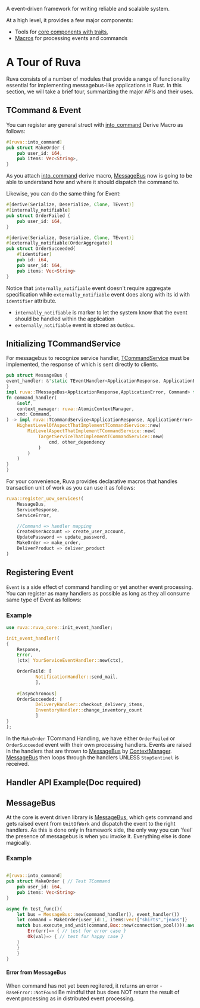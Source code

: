 [ruva-core]: https://docs.rs/ruva-core
[ruva-macro]: https://docs.rs/ruva-macro
[into_command]: https://docs.rs/ruva-macro/latest/ruva_macro/attr.into_command.html
[TEvent]: https://docs.rs/ruva-core/latest/ruva_core/message/trait.TEvent.html
[MessageBus]: https://docs.rs/ruva-core/latest/ruva_core/bus_components/messagebus/index.html
[ContextManager]: https://docs.rs/ruva-core/latest/ruva_core/bus_components/contexts/struct.ContextManager.html
[TCommandService]: https://docs.rs/ruva-core/latest/ruva_core/handler/trait.TCommandService.html


A event-driven framework for writing reliable and scalable system.

At a high level, it provides a few major components:

* Tools for [core components with traits][ruva-core],
* [Macros][ruva-macro] for processing events and commands

# A Tour of Ruva

Ruva consists of a number of modules that provide a range of functionality
essential for implementing messagebus-like applications in Rust. In this
section, we will take a brief tour, summarizing the major APIs and
their uses.

## TCommand & Event
You can register any general struct with [into_command] Derive Macro as follows:
```rust
#[ruva::into_command]
pub struct MakeOrder {
    pub user_id: i64,
    pub items: Vec<String>,
}
```
As you attach [into_command] derive macro, [MessageBus] now is going to be able to understand how and where it should
dispatch the command to.

Likewise, you can do the same thing for Event:
```rust
#[derive(Serialize, Deserialize, Clone, TEvent)]
#[internally_notifiable]
pub struct OrderFailed {
    pub user_id: i64,
}

#[derive(Serialize, Deserialize, Clone, TEvent)]
#[externally_notifiable(OrderAggregate)]
pub struct OrderSucceeded{
    #[identifier]
    pub id: i64,
    pub user_id: i64,
    pub items: Vec<String>
}
```
Notice that `internally_notifiable` event doesn't require aggregate specification while `externally_notifiable` event does along with its id with `identifier` attribute.

* `internally_notifiable` is marker to let the system know that the event should be handled within the application
* `externally_notifiable` event is stored as `OutBox`.

## Initializing TCommandService
For messagebus to recognize service handler, [TCommandService] must be implemented, the response of which is sent directly to
clients.
```rust 
pub struct MessageBus {
event_handler: &'static TEventHandler<ApplicationResponse, ApplicationError>,
}
impl ruva::TMessageBus<ApplicationResponse,ApplicationError, Command> for MessageBus{
fn command_handler(
    &self,
    context_manager: ruva::AtomicContextManager,
    cmd: Command,
) -> impl ruva::TCommandService<ApplicationResponse, ApplicationError> {
    HighestLevelOfAspectThatImplementTCommandService::new(
        MidLevelAspectThatImplementTCommandService::new(
            TargetServiceThatImplementTCommandService::new(
                cmd, other_dependency
            )
        )
    )
}
}
```

For your convenience, Ruva provides declarative macros that handles transaction unit of work as you can use it as follows:

```rust
ruva::register_uow_services!(
	MessageBus,
	ServiceResponse,
	ServiceError,

	//Command => handler mapping
	CreateUserAccount => create_user_account,
	UpdatePassword => update_password,
    MakeOrder => make_order,
    DeliverProduct => deliver_product
)

```


## Registering Event

`Event` is a side effect of command handling or yet another event processing.
You can register as many handlers as possible as long as they all consume same type of Event as follows:

### Example

```rust
use ruva::ruva_core::init_event_handler;

init_event_handler!(
{
    Response,
    Error,
    |ctx| YourServiceEventHandler::new(ctx),

    OrderFaild: [
           NotificationHandler::send_mail,
           ],
           
    #[asynchronous]
    OrderSucceeded: [
           DeliveryHandler::checkout_delivery_items,
           InventoryHandler::change_inventory_count
           ]
}
);
```
In the `MakeOrder` TCommand Handling, we have either `OrderFailed` or `OrderSucceeded` event with their own processing handlers.
Events are raised in the handlers that are thrown to [MessageBus] by [ContextManager].
[MessageBus] then loops through the handlers UNLESS `StopSentinel` is received.

## Handler API Example(Doc required)



## MessageBus
At the core is event driven library is [MessageBus], which gets command and gets raised event from
`UnitOfWork` and dispatch the event to the right handlers.
As this is done only in framework side, the only way you can 'feel' the presence of messagebus is
when you invoke it. Everything else is done magically.

### Example
```rust

#[ruva::into_command]
pub struct MakeOrder { // Test TCommand
    pub user_id: i64,
    pub items: Vec<String>
}

async fn test_func(){
    let bus = MessageBus::new(command_handler(), event_handler())
    let command = MakeOrder{user_id:1, items:vec!["shirts","jeans"]}
    match bus.execute_and_wait(command,Box::new(connection_pool())).await{
        Err(err)=> { // test for error case }
        Ok(val)=> { // test for happy case }
    }
    }
    }   
}
```

#### Error from MessageBus
When command has not yet been regitered, it returns an error - `BaseError::NotFound`
Be mindful that bus does NOT return the result of event processing as in distributed event processing.


